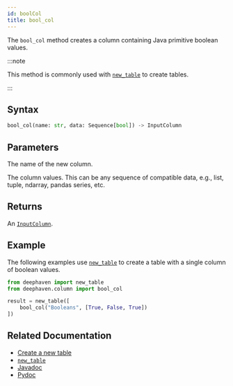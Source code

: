 ```yaml
---
id: boolCol
title: bool_col
---
```


The `bool_col` method creates a column containing Java primitive boolean values.

:::note

This method is commonly used with [`new_table`](./newTable.md) to create tables.

:::

## Syntax

```python syntax
bool_col(name: str, data: Sequence[bool]) -> InputColumn
```

## Parameters

<ParamTable>
<Param name="name" type="str">

The name of the new column.

</Param>
<Param name="data" type="Sequence[bool]">

The column values. This can be any sequence of compatible data, e.g., list, tuple, ndarray, pandas series, etc.

</Param>
</ParamTable>

## Returns

An [`InputColumn`](https://deephaven.io/core/pydoc/code/deephaven.column.html#deephaven.column.InputColumn).

## Example

The following examples use [`new_table`](./newTable.md) to create a table with a single column of boolean values.

```python
from deephaven import new_table
from deephaven.column import bool_col

result = new_table([
    bool_col("Booleans", [True, False, True])
])
```

## Related Documentation

- [Create a new table](../../../how-to-guides/new-table.md)
- [`new_table`](./newTable.md)
- [Javadoc](<https://deephaven.io/core/javadoc/io/deephaven/engine/util/TableTools.html#booleanCol(java.lang.String,java.lang.Boolean...)>)
- [Pydoc](https://deephaven.io/core/pydoc/code/deephaven.column.html#deephaven.column.bool_col)
